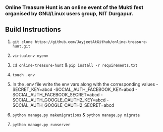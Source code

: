 ### Online Treasure Hunt is an online event of the Mukti fest organised by GNU/Linux users group, NIT Durgapur.

## Build Instructions

1. `git clone https://github.com/JayjeetAtGithub/online-treasure-hunt.git`
2. `virtualenv myenv`
3. `cd online-treasure-hunt` & `pip install -r requirements.txt`
4. `touch .env`
5. In the .env file write the env vars along with the corresponding values
    -SECRET_KEY=abcd
    -SOCIAL_AUTH_FACEBOOK_KEY=abcd
    -SOCIAL_AUTH_FACEBOOK_SECRET=abcd
    -SOCIAL_AUTH_GOOGLE_OAUTH2_KEY=abcd
    -SOCIAL_AUTH_GOOGLE_OAUTH2_SECRET=abcd

6. `python manage.py makemigrations` & `python manage.py migrate`
7. `python manage.py runserver`


